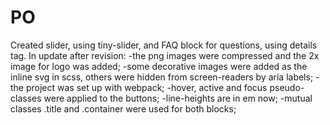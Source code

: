 # PO
Created slider, using tiny-slider, and FAQ block for questions, using details tag. 
In update after revision:
-the png images were compressed and the 2x image for logo was added;
-some decorative images were added as the inline svg in scss, others were hidden from screen-readers by aria labels;
-the project was set up with webpack;
-hover, active and focus pseudo-classes were applied to the buttons;
-line-heights are in em now;
-mutual classes .title and .container were used for both blocks;
